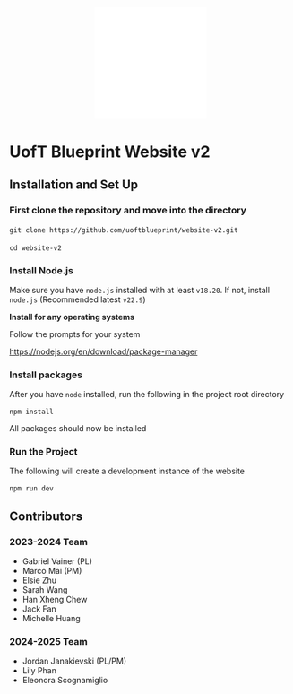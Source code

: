 <p align="center">
  <img src="./public/bp_logo_white.svg" alt="Blueprint Logo" width="200"/>
</p>

# UofT Blueprint Website v2

## Installation and Set Up

### First clone the repository and move into the directory

```
git clone https://github.com/uoftblueprint/website-v2.git

cd website-v2
```

### Install Node.js

Make sure you have `node.js` installed with at least `v18.20`. If not, install `node.js` (Recommended latest `v22.9`)

**Install for any operating systems**

Follow the prompts for your system

https://nodejs.org/en/download/package-manager

### Install packages

After you have `node` installed, run the following in the project root directory

```
npm install
```

All packages should now be installed

### Run the Project

The following will create a development instance of the website

```
npm run dev
```

## Contributors
### 2023-2024 Team
- Gabriel Vainer (PL)
- Marco Mai (PM)
- Elsie Zhu
- Sarah Wang
- Han Xheng Chew
- Jack Fan
- Michelle Huang

### 2024-2025 Team
- Jordan Janakievski (PL/PM)
- Lily Phan
- Eleonora Scognamiglio
